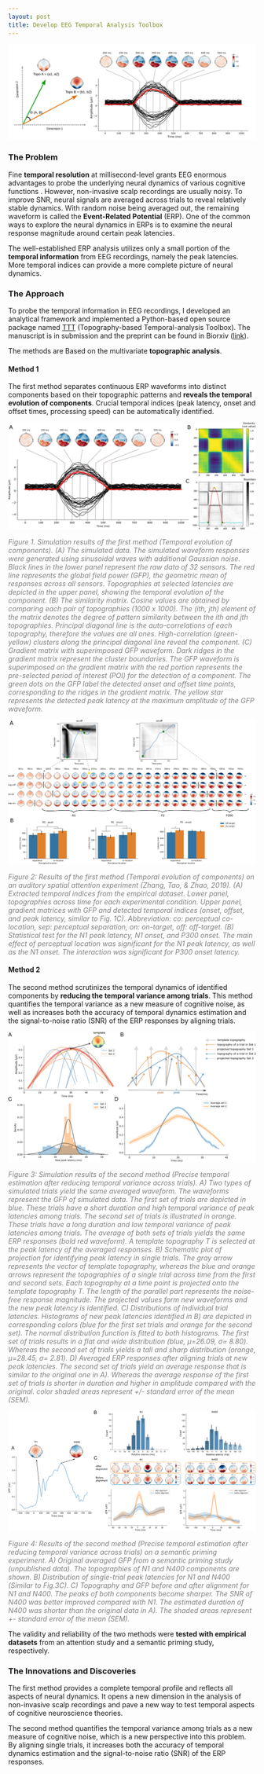 ```yaml
---
layout: post
title: Develop EEG Temporal Analysis Toolbox
---
```

![test](/assets/images/NYUsh_1_featured.svg)
<!--more-->

### The Problem

Fine **temporal resolution** at millisecond-level grants EEG enormous advantages to probe the underlying neural dynamics of various cognitive functions . However, non-invasive scalp recordings are usually noisy. To improve SNR, neural signals are averaged across trials to reveal relatively stable dynamics. With random noise being averaged out, the remaining waveform is called the **Event-Related Potential** (ERP). One of the common ways to explore the neural dynamics in ERPs is to examine the neural response magnitude around certain peak latencies.

The well-established ERP analysis utilizes only a small portion of the **temporal information** from EEG recordings, namely the peak latencies. More temporal indices can provide a more complete picture of neural dynamics. 

### The Approach

To probe the temporal information in EEG recordings, I developed an analytical framework and implemented a Python-based open source package named [TTT](https://github.com/TTT-EEG/TTT-EEG) (Topography-based Temporal-analysis Toolbox). The manuscript is in submission and the preprint can be found in Biorxiv ([link](https://www.biorxiv.org/content/10.1101/779546v1)).

The methods are Based on the multivariate **topographic analysis**. 

#### Method 1

The first method separates continuous ERP waveforms into distinct components based on their topographic patterns and **reveals the temporal evolution of components**. Crucial temporal indices (peak latency, onset and offset times, processing speed) can be automatically identified. 

![Simulation1](/assets/images/NYUsh_1_simulation1.png)

<span style="color:grey"> *Figure 1. Simulation results of the first method (Temporal evolution of components). (A) The simulated data. The simulated waveform responses were generated using sinusoidal waves with additional Gaussian noise. Black lines in the lower panel represent the raw data of 32 sensors. The red line represents the global field power (GFP), the geometric mean of responses across all sensors. Topographies at selected latencies are depicted in the upper panel, showing the temporal evolution of the component. (B) The similarity matrix. Cosine values are obtained by comparing each pair of topographies (1000 x 1000). The (ith, jth) element of the matrix denotes the degree of pattern similarity between the ith and jth topographies. Principal diagonal line is the auto-correlations of each topography, therefore the values are all ones. High-correlation (green-yellow) clusters along the principal diagonal line reveal the component. (C) Gradient matrix with superimposed GFP waveform. Dark ridges in the gradient matrix represent the cluster boundaries. The GFP waveform is superimposed on the gradient matrix with the red portion represents the pre-selected period of interest (POI) for the detection of a component. The green dots on the GFP label the detected onset and offset time points, corresponding to the ridges in the gradient matrix. The yellow star represents the detected peak latency at the maximum amplitude of the GFP waveform.*</span>

![Application1](/assets/images/NYUsh_1_application1.png)

<span style="color:grey"> *Figure 2:  Results of the first method (Temporal evolution of components) on an auditory spatial attention experiment (Zhang, Tao, & Zhao, 2019). (A) Extracted temporal indices from the empirical dataset. Lower panel, topographies across time for each experimental condition. Upper panel, gradient matrices with GFP and detected temporal indices (onset, offset, and peak latency, similar to Fig. 1C).  Abbreviation: co: perceptual co-location, sep: perceptual separation, on: on-target, off: off-target. (B) Statistical test for the N1 peak latency, N1 onset, and P300 onset. The main effect of perceptual location was significant for the N1 peak latency, as well as the N1 onset. The interaction was significant for P300 onset latency.*</span>

#### Method 2

The second method scrutinizes the temporal dynamics of identified components by **reducing the temporal variance among trials**. This method quantifies the temporal variance as a new measure of cognitive noise, as well as increases both the accuracy of temporal dynamics estimation and the signal-to-noise ratio (SNR) of the ERP responses by aligning trials. 

![Simulation1](/assets/images/NYUsh_1_simulation2.png)

<span style="color:grey"> *Figure 3: Simulation results of the second method (Precise temporal estimation after reducing temporal variance across trials). A) Two types of simulated trials yield the same averaged waveform. The waveforms represent the GFP of simulated data. The first set of trials are depicted in blue. These trials have a short duration and high temporal variance of peak latencies among trials. The second set of trials is illustrated in orange. These trials have a long duration and low temporal variance of peak latencies among trials. The average of both sets of trials yields the same ERP responses (bold red waveform). A template topography T is selected at the peak latency of the averaged responses. B) Schematic plot of projection for identifying peak latency in single trials. The gray arrow represents the vector of template topography, whereas the blue and orange arrows represent the topographies of a single trial across time from the first and second sets. Each topography at a time point is projected onto the template topography T. The length of the parallel part represents the noise-free response magnitude. The projected values form new waveforms and the new peak latency is identified. C) Distributions of individual trial latencies. Histograms of new peak latencies identified in B) are depicted in corresponding colors (blue for the first set trials and orange for the second set). The normal distribution function is fitted to both histograms. The first set of trials results in a flat and wide distribution (blue, μ=26.09, σ= 8.80). Whereas the second set of trials yields a tall and sharp distribution (orange, μ=28.45, σ= 2.81). D) Averaged ERP responses after aligning trials at new peak latencies. The second set of trials yield an average response that is similar to the original one in A). Whereas the average response of the first set of trials is shorter in duration and higher in amplitude compared with the original. color shaded areas represent +/- standard error of the mean (SEM).*</span>

![Application1](/assets/images/NYUsh_1_application2.png)

<span style="color:grey"> *Figure 4: Results of the second method (Precise temporal estimation after reducing temporal variance across trials) on a semantic priming experiment. A) Original averaged GFP from a semantic priming study (unpublished data). The topographies of N1 and N400 components are shown. B) Distribution of single-trial peak latencies for N1 and N400 (Similar to Fig.3C). C) Topography and GFP before and after alignment for N1 and N400. The peaks of both components become sharper. The SNR of N400 was better improved compared with N1. The estimated duration of N400 was shorter than the original data in A). The shaded areas represent +- standard error of the mean (SEM).*</span>



The validity and reliability of the two methods were **tested with empirical datasets** from an attention study and a semantic priming study, respectively. 

### The Innovations and Discoveries

The first method provides a complete temporal profile and reflects all aspects of neural dynamics. It opens a new dimension in the analysis of non-invasive scalp recordings and pave a new way to test temporal aspects of cognitive neuroscience theories.

The second method quantifies the temporal variance among trials as a new measure of cognitive noise, which is a new perspective into this problem. By aligning single trials, it increases both the accuracy of temporal dynamics estimation and the signal-to-noise ratio (SNR) of the ERP responses.

